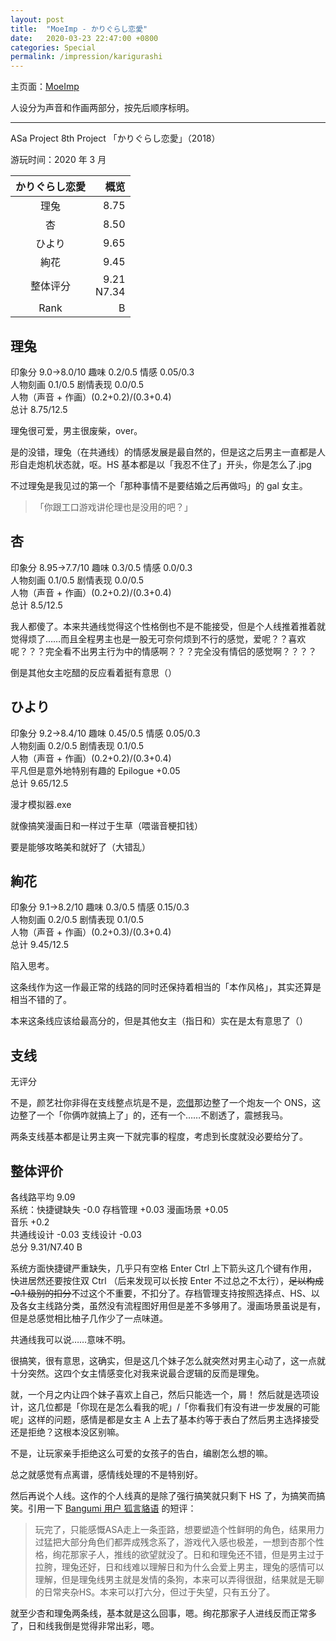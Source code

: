 ```yaml
---
layout: post
title:  "MoeImp - かりぐらし恋愛"
date:   2020-03-23 22:47:00 +0800
categories: Special
permalink: /impression/karigurashi
---
```


主页面：[MoeImp](http://yoro.xyz/impression)

人设分为声音和作画两部分，按先后顺序标明。

---

ASa Project 8th Project 「かりぐらし恋愛」（2018）

游玩时间：2020 年 3 月

| かりぐらし恋愛 | 概览 |
| :---------------: |---: |
| 理兔 | 8.75 |
| 杏 | 8.50 |
| ひより | 9.65 |
| 絢花 | 9.45 |
| 整体评分 |9.21<br />N7.34|
| Rank |B|

## 理兔

印象分 9.0→8.0/10 趣味 0.2/0.5 情感 0.05/0.3<br />
人物刻画 0.1/0.5 剧情表现 0.0/0.5<br />
人物（声音 + 作画）(0.2+0.2)/(0.3+0.4)<br />
总计 8.75/12.5

理兔很可爱，男主很废柴，over。

是的没错，理兔（在共通线）的情感发展是最自然的，但是这之后男主一直都是人形自走炮机状态就，呕。HS 基本都是以「我忍不住了」开头，你是怎么了.jpg

不过理兔是我见过的第一个「那种事情不是要结婚之后再做吗」的 gal 女主。

> 「你跟工口游戏讲伦理也是没用的吧？」

## 杏

印象分 8.95→7.7/10 趣味 0.3/0.5 情感 0.0/0.3<br />
人物刻画 0.1/0.5 剧情表现 0.0/0.5<br />
人物（声音 + 作画）(0.2+0.2)/(0.3+0.4)<br />
总计 8.5/12.5

我人都傻了。本来共通线觉得这个性格倒也不是不能接受，但是个人线推着推着就觉得烦了……而且全程男主也是一股无可奈何烦到不行的感觉，爱呢？？喜欢呢？？？完全看不出男主行为中的情感啊？？？完全没有情侣的感觉啊？？？？

倒是其他女主吃醋的反应看着挺有意思（）

## ひより

印象分 9.2→8.4/10 趣味 0.45/0.5 情感 0.05/0.3<br />
人物刻画 0.2/0.5 剧情表现 0.1/0.5 <br />
人物（声音 + 作画）(0.2+0.2)/(0.3+0.4)<br />
平凡但是意外地特别有趣的 Epilogue +0.05<br />
总计 9.65/12.5

漫才模拟器.exe

就像搞笑漫画日和一样过于生草（喂谐音梗扣钱）

要是能够攻略美和就好了（大错乱）

## 絢花

印象分 9.1→8.2/10 趣味 0.3/0.5 情感 0.15/0.3<br />
人物刻画 0.2/0.5 剧情表现 0.1/0.5<br />
人物（声音 + 作画）(0.2+0.3)/(0.3+0.4)<br />
总计 9.45/12.5

陷入思考。

这条线作为这一作最正常的线路的同时还保持着相当的「本作风格」，其实还算是相当不错的了。

本来这条线应该给最高分的，但是其他女主（指日和）实在是太有意思了（）

## 支线

无评分

不是，颜艺社你非得在支线整点坑是不是，[恋借](http://yoro.xyz/impression/renaikari)那边整了一个炮友一个 ONS，这边整了一个「你俩咋就搞上了」的，还有一个……不剧透了，震撼我马。

两条支线基本都是让男主爽一下就完事的程度，考虑到长度就没必要给分了。

## 整体评价

各线路平均 9.09<br />
系统：快捷键缺失 -0.0 存档管理 +0.03 漫画场景 +0.05<br />
音乐 +0.2<br />
共通线设计 -0.03 支线设计 -0.03<br />
总分 9.31/N7.40 B

系统方面快捷键严重缺失，几乎只有空格 Enter Ctrl 上下箭头这几个键有作用，快进居然还要按住双 Ctrl （后来发现可以长按 Enter 不过总之不太行），~~足以构成 -0.1 级别的扣分~~不过这个不重要，不扣分了。存档管理支持按照选择点、HS、以及各女主线路分类，虽然没有流程图好用但是差不多够用了。漫画场景虽说是有，但是总感觉相比柚子几作少了一点味道。

共通线我可以说……意味不明。

很搞笑，很有意思，这确实，但是这几个妹子怎么就突然对男主心动了，这一点就十分突然。这四个女主情感变化对我来说最合逻辑的反而是理兔。

就，一个月之内让四个妹子喜欢上自己，然后只能选一个，屑！
然后就是选项设计，这几位都是「你现在是怎么看我的呢」/「你看我们有没有进一步发展的可能呢」这样的问题，感情是都是女主 A 上去了基本约等于表白了然后男主选择接受还是拒绝？这根本没区别嘛。

不是，让玩家亲手拒绝这么可爱的女孩子的告白，编剧怎么想的嘛。

总之就感觉有点离谱，感情线处理的不是特别好。

然后再说个人线。这作的个人线真的是除了强行搞笑就只剩下 HS 了，为搞笑而搞笑。引用一下 [Bangumi 用户 狐言貉语](http://bgm.tv/user/340001) 的短评：

> 玩完了，只能感慨ASA走上一条歪路，想要塑造个性鲜明的角色，结果用力过猛把大部分角色们都弄成残念系了，游戏代入感也极差，一想到杏那个性格，绚花那家子人，推线的欲望就没了。日和和理兔还不错，但是男主过于拉胯，理兔还好，日和线难以理解日和为什么会爱上男主，理兔的感情可以理解，但是理兔线男主就是发情的条狗，本来可以弄得很甜，结果就是无聊的日常夹杂HS。本来可以打六分，但过于失望，只有五分了。

就至少杏和理兔两条线，基本就是这么回事，嗯。绚花那家子人进线反而正常多了，日和线我倒是觉得非常出彩，嗯。
